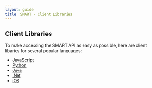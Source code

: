 ```yaml
---
layout: guide
title: SMART - Client Libraries
---
```


## Client Libraries

To make accessing the SMART API as easy as possible, here are client libaries
for several popular languages:

 * [JavaScript](client-js.html)
 * [Python](client-python.html)
 * [Java](client-java.html)
 * [.Net](client-dotnet.html)
 * [iOS](client-ios.html)
